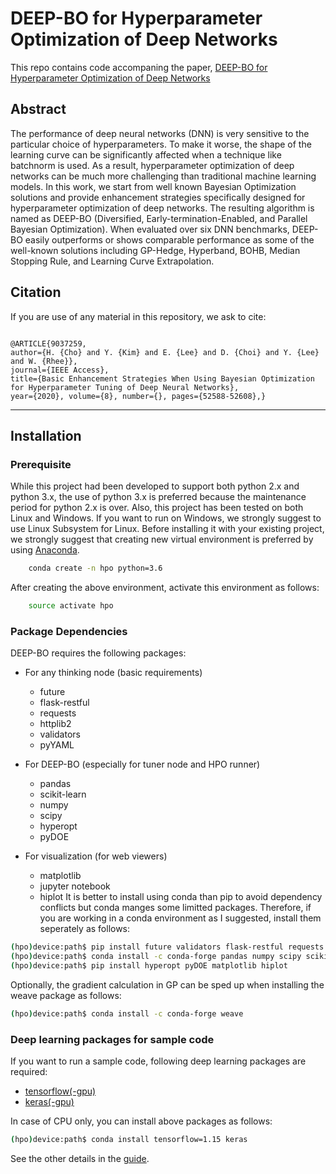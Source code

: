 # DEEP-BO for Hyperparameter Optimization of Deep Networks

This repo contains code accompaning the paper, [DEEP-BO for Hyperparameter Optimization of Deep Networks](https://arxiv.org/abs/1905.09680)  

## Abstract

The performance of deep neural networks (DNN) is very sensitive to the particular choice of hyperparameters. To make it worse, the shape of the learning curve can be significantly affected when a technique like batchnorm is used. As a result, hyperparameter optimization of deep networks can be much more challenging than traditional machine learning models. In this work, we start from well known Bayesian Optimization solutions and provide enhancement strategies specifically designed for hyperparameter optimization of deep networks. 
The resulting algorithm is named as DEEP-BO (Diversified, Early-termination-Enabled, and Parallel Bayesian Optimization). When evaluated over six DNN benchmarks, DEEP-BO easily outperforms or shows comparable performance as some of the well-known solutions including GP-Hedge, Hyperband, BOHB, Median Stopping Rule, and Learning Curve Extrapolation.


## Citation

If you are use of any material in this repository, we ask to cite:

```

@ARTICLE{9037259, 
author={H. {Cho} and Y. {Kim} and E. {Lee} and D. {Choi} and Y. {Lee} and W. {Rhee}}, 
journal={IEEE Access}, 
title={Basic Enhancement Strategies When Using Bayesian Optimization for Hyperparameter Tuning of Deep Neural Networks}, 
year={2020}, volume={8}, number={}, pages={52588-52608},}
```

-------

## Installation

### Prerequisite

While this project had been developed to support both python 2.x and python 3.x, the use of python 3.x is preferred because the maintenance period for python 2.x is over.
Also, this project has been tested on both Linux and Windows. 
If you want to run on Windows, we strongly suggest to use Linux Subsystem for Linux.
Before installing it with your existing project, we strongly suggest that creating new virtual environment is preferred by using [Anaconda](https://www.anaconda.com/download/).

```bash
    conda create -n hpo python=3.6
```

After creating the above environment, activate this environment as follows:

```bash
    source activate hpo
```

### Package Dependencies

DEEP-BO requires the following packages:

* For any thinking node (basic requirements)
  * future
  * flask-restful
  * requests
  * httplib2
  * validators
  * pyYAML

* For DEEP-BO (especially for tuner node and HPO runner)
  * pandas
  * scikit-learn
  * numpy
  * scipy
  * hyperopt
  * pyDOE

* For visualization (for web viewers)
  * matplotlib
  * jupyter notebook
  * hiplot
It is better to install using conda than pip to avoid dependency conflicts but conda manges some limitted packages.
Therefore, if you are working in a conda environment as I suggested, install them seperately as follows:

```bash
(hpo)device:path$ pip install future validators flask-restful requests httplib2 pyYAML
(hpo)device:path$ conda install -c conda-forge pandas numpy scipy scikit-learn notebook
(hpo)device:path$ pip install hyperopt pyDOE matplotlib hiplot
```

Optionally, the gradient calculation in GP can be sped up when installing the weave package as follows:
```bash
(hpo)device:path$ conda install -c conda-forge weave
```

### Deep learning packages for sample code

If you want to run a sample code, following deep learning packages are required:

* [tensorflow(-gpu)](https://www.tensorflow.org/install)
* [keras(-gpu)](https://keras.io/#installation)

In case of CPU only, you can install above packages as follows:

```bash
(hpo)device:path$ conda install tensorflow=1.15 keras
```

See the other details in the [guide](https://github.com/snu-adsl/DEEP-BO/wiki). 


